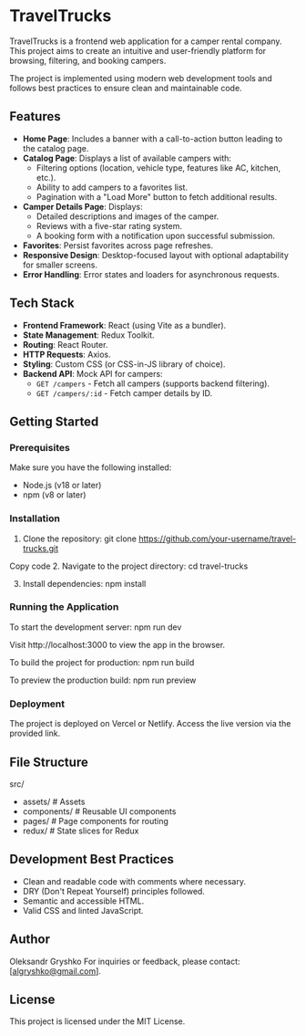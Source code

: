 # TravelTrucks

TravelTrucks is a frontend web application for a camper rental company. This project aims to create an intuitive and user-friendly platform for browsing, filtering, and booking campers.

The project is implemented using modern web development tools and follows best practices to ensure clean and maintainable code.

## Features

- **Home Page**: Includes a banner with a call-to-action button leading to the catalog page.
- **Catalog Page**: Displays a list of available campers with:
  - Filtering options (location, vehicle type, features like AC, kitchen, etc.).
  - Ability to add campers to a favorites list.
  - Pagination with a "Load More" button to fetch additional results.
- **Camper Details Page**: Displays:
  - Detailed descriptions and images of the camper.
  - Reviews with a five-star rating system.
  - A booking form with a notification upon successful submission.
- **Favorites**: Persist favorites across page refreshes.
- **Responsive Design**: Desktop-focused layout with optional adaptability for smaller screens.
- **Error Handling**: Error states and loaders for asynchronous requests.

## Tech Stack

- **Frontend Framework**: React (using Vite as a bundler).
- **State Management**: Redux Toolkit.
- **Routing**: React Router.
- **HTTP Requests**: Axios.
- **Styling**: Custom CSS (or CSS-in-JS library of choice).
- **Backend API**: Mock API for campers:
  - `GET /campers` - Fetch all campers (supports backend filtering).
  - `GET /campers/:id` - Fetch camper details by ID.

## Getting Started

### Prerequisites

Make sure you have the following installed:
- Node.js (v18 or later)
- npm (v8 or later)

### Installation

1. Clone the repository:
   git clone https://github.com/your-username/travel-trucks.git

Copy code
2. Navigate to the project directory:
   cd travel-trucks

3. Install dependencies:
   npm install

### Running the Application
To start the development server:
   npm run dev

Visit http://localhost:3000 to view the app in the browser.

To build the project for production:
   npm run build

To preview the production build:
   npm run preview

### Deployment
The project is deployed on Vercel or Netlify. Access the live version via the provided link.

## File Structure
src/
 - assets/            # Assets
 - components/        # Reusable UI components
 - pages/             # Page components for routing
 - redux/             # State slices for Redux

## Development Best Practices
 - Clean and readable code with comments where necessary.
 - DRY (Don\'t Repeat Yourself) principles followed.
 - Semantic and accessible HTML.
 - Valid CSS and linted JavaScript.

## Author
Oleksandr Gryshko
For inquiries or feedback, please contact: [algryshko@gmail.com].

## License
This project is licensed under the MIT License.
